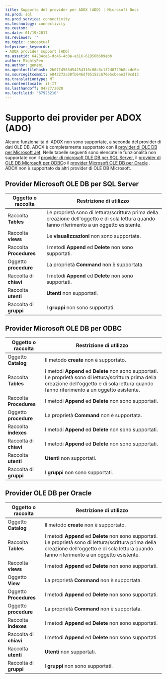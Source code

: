 ```yaml
---
title: Supporto del provider per ADOX (ADO) | Microsoft Docs
ms.prod: sql
ms.prod_service: connectivity
ms.technology: connectivity
ms.custom: ''
ms.date: 01/19/2017
ms.reviewer: ''
ms.topic: conceptual
helpviewer_keywords:
- ADOX provider support [ADO]
ms.assetid: 64234ce5-dc46-4c8a-a316-61956b6b9abb
author: MightyPen
ms.author: genemi
ms.openlocfilehash: 2b07f4563d54254310c08c8c132d0729b8ccdc6b
ms.sourcegitcommit: e042272a38fb646df05152c676e5cbeae3f9cd13
ms.translationtype: MT
ms.contentlocale: it-IT
ms.lasthandoff: 04/27/2020
ms.locfileid: "67923210"
---
```

# <a name="provider-support-for-adox-ado"></a>Supporto dei provider per ADOX (ADO)
Alcune funzionalità di ADOX non sono supportate, a seconda del provider di dati OLE DB. ADOX è completamente supportato con il [provider di OLE DB per Microsoft Jet](../../../ado/guide/appendixes/microsoft-ole-db-provider-for-microsoft-jet.md). Nelle tabelle seguenti sono elencate le funzionalità non supportate con il [provider di microsoft OLE DB per SQL Server](../../../ado/guide/appendixes/microsoft-ole-db-provider-for-sql-server.md), il [provider di OLE DB Microsoft per ODBC](../../../ado/guide/appendixes/microsoft-ole-db-provider-for-odbc.md)o il [provider Microsoft OLE DB per Oracle](../../../ado/guide/appendixes/microsoft-ole-db-provider-for-oracle.md) . ADOX non è supportato da altri provider di OLE DB Microsoft.  
  
## <a name="microsoft-ole-db-provider-for-sql-server"></a>Provider Microsoft OLE DB per SQL Server  
  
|Oggetto o raccolta|Restrizione di utilizzo|  
|--------------------------|-----------------------|  
|Raccolta **Tables**|Le proprietà sono di lettura/scrittura prima della creazione dell'oggetto e di sola lettura quando fanno riferimento a un oggetto esistente.|  
|Raccolta **views**|Le **visualizzazioni** non sono supportate.|  
|Raccolta **Procedures**|I metodi **Append** ed **Delete** non sono supportati.|  
|Oggetto **procedure**|La proprietà **Command** non è supportata.|  
|Raccolta di **chiavi**|I metodi **Append** ed **Delete** non sono supportati.|  
|Raccolta **utenti**|**Utenti** non supportati.|  
|Raccolta di **gruppi**|I **gruppi** non sono supportati.|  
  
## <a name="microsoft-ole-db-provider-for-odbc"></a>Provider Microsoft OLE DB per ODBC  
  
|Oggetto o raccolta|Restrizione di utilizzo|  
|--------------------------|-----------------------|  
|Oggetto **Catalog**|Il metodo **create** non è supportato.|  
|Raccolta **Tables**|I metodi **Append** ed **Delete** non sono supportati. Le proprietà sono di lettura/scrittura prima della creazione dell'oggetto e di sola lettura quando fanno riferimento a un oggetto esistente.|  
|Raccolta **Procedures**|I metodi **Append** ed **Delete** non sono supportati.|  
|Oggetto **procedure**|La proprietà **Command** non è supportata.|  
|Raccolta **indexes**|I metodi **Append** ed **Delete** non sono supportati.|  
|Raccolta di **chiavi**|I metodi **Append** ed **Delete** non sono supportati.|  
|Raccolta **utenti**|**Utenti** non supportati.|  
|Raccolta di **gruppi**|I **gruppi** non sono supportati.|  
  
## <a name="microsoft-ole-db-provider-for-oracle"></a>Provider OLE DB per Oracle  
  
|Oggetto o raccolta|Restrizione di utilizzo|  
|--------------------------|-----------------------|  
|Oggetto **Catalog**|Il metodo **create** non è supportato.|  
|Raccolta **Tables**|I metodi **Append** ed **Delete** non sono supportati. Le proprietà sono di lettura/scrittura prima della creazione dell'oggetto e di sola lettura quando fanno riferimento a un oggetto esistente.|  
|Raccolta **views**|I metodi **Append** ed **Delete** non sono supportati.|  
|Oggetto **View**|La proprietà **Command** non è supportata.|  
|Oggetto **Procedures**|I metodi **Append** ed **Delete** non sono supportati.|  
|Oggetto **procedure**|La proprietà **Command** non è supportata.|  
|Raccolta **indexes**|I metodi **Append** ed **Delete** non sono supportati.|  
|Raccolta di **chiavi**|I metodi **Append** ed **Delete** non sono supportati.|  
|Raccolta **utenti**|**Utenti** non supportati.|  
|Raccolta di **gruppi**|I **gruppi** non sono supportati.|
